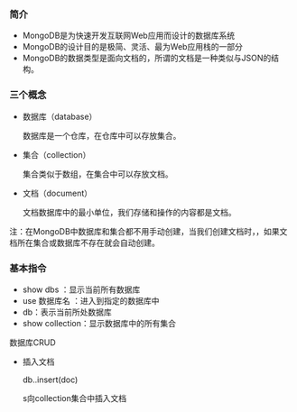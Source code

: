 ### 简介

- MongoDB是为快速开发互联网Web应用而设计的数据库系统
- MongoDB的设计目的是极简、灵活、最为Web应用栈的一部分
- MongoDB的数据类型是面向文档的，所谓的文档是一种类似与JSON的结构。

### 三个概念

- 数据库（database）

  数据库是一个仓库，在仓库中可以存放集合。

- 集合（collection）

  集合类似于数组，在集合中可以存放文档。

- 文档（document）

  文档数据库中的最小单位，我们存储和操作的内容都是文档。

注：在MongoDB中数据库和集合都不用手动创建，当我们创建文档时，，如果文档所在集合或数据库不存在就会自动创建。

### 基本指令

- show dbs ：显示当前所有数据库
- use 数据库名 ：进入到指定的数据库中
- db：表示当前所处数据库
- show collection：显示数据库中的所有集合

数据库CRUD

- 插入文档

  db.<collection>.insert(doc)

  s向collection集合中插入文档